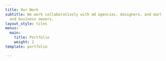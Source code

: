 ```yaml
---
title: Our Work
subtitle: We work collaboratively with ad agencies, designers, and marketing teams
  and business owners.
layout_style: tiles
menus:
  main:
    title: Portfolio
    weight: 2
template: portfolio

---
```

